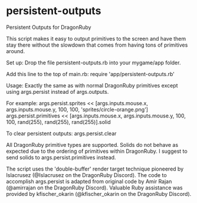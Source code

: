 # persistent-outputs
Persistent Outputs for DragonRuby

This script makes it easy to output primitives to the screen and have them stay there without the slowdown that comes from having tons of primitives around.

Set up:
Drop the file persistent-outputs.rb into your mygame/app folder.

Add this line to the top of main.rb:
require 'app/persistent-outputs.rb'

Usage:
Exactly the same as with normal DragonRuby primitives except using args.persist instead of args.outputs.

For example:
  args.persist.sprites << [args.inputs.mouse.x, args.inputs.mouse.y, 100, 100, 'sprites/circle-orange.png']
  args.persist.primitives << [args.inputs.mouse.x, args.inputs.mouse.y, 100, 100, rand(255), rand(255), rand(255)].solid

To clear persistent outputs:
  args.persist.clear
  
All DragonRuby primitive types are supported. Solids do not behave as expected due to the ordering of primitives within DragonRuby. I suggest to send solids to args.persist.primitives instead. 

The script uses the 'double-buffer' render target technique pioneered by Islacrusez (@Islacrusez on the DragonRuby Discord).
The code to accomplish args.persist is adapted from original code by Amir Rajan (@amirrajan on the DragonRuby Discord).
Valuable Ruby assistance was provided by kfischer_okarin (@kfischer_okarin on the DragonRuby Discord).
